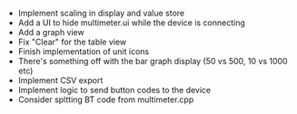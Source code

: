 * Implement scaling in display and value store
* Add a UI to hide multimeter.ui while the device is connecting
* Add a graph view
* Fix "Clear" for the table view
* Finish implementation of unit icons
* There's something off with the bar graph display (50 vs 500, 10 vs 1000 etc)
* Implement CSV export
* Implement logic to send button codes to the device
* Consider spltting BT code from multimeter.cpp

